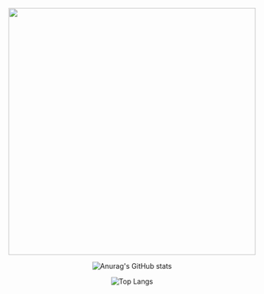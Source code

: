 <div align=center>
  
<img src="https://giffiles.alphacoders.com/398/3987.gif" width=500></img>

![Anurag's GitHub stats](https://github-readme-stats.vercel.app/api?username=jhonnye0&theme=dracula&show_icons=true)

![Top Langs](https://github-readme-stats.vercel.app/api/top-langs/?username=jhonnye0&theme=dracula&langs_count=10&layout=compact)


</div>
